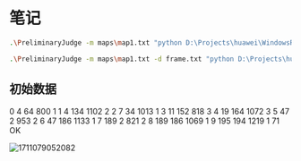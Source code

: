 # 笔记







```bash
.\PreliminaryJudge -m maps\map1.txt "python D:\Projects\huawei\WindowsReleasev1.2\sdk\python\main.py"

.\PreliminaryJudge -m maps\map1.txt -d frame.txt "python D:\Projects\huawei\WindowsReleasev1.2\sdk\python\main.py"

```





## 初始数据

0 4 64 800 1
1 4 134 1102 2
2 7 34 1013 1
3 11 152 818 3
4 19 164 1072 3
5 47 2 953 2
6 47 186 1133 1
7 189 2 821 2
8 189 186 1069 1
9 195 194 1219 1
71
OK

![1711079052082](C:\Users\user\AppData\Roaming\Typora\typora-user-images\1711079052082.png)

